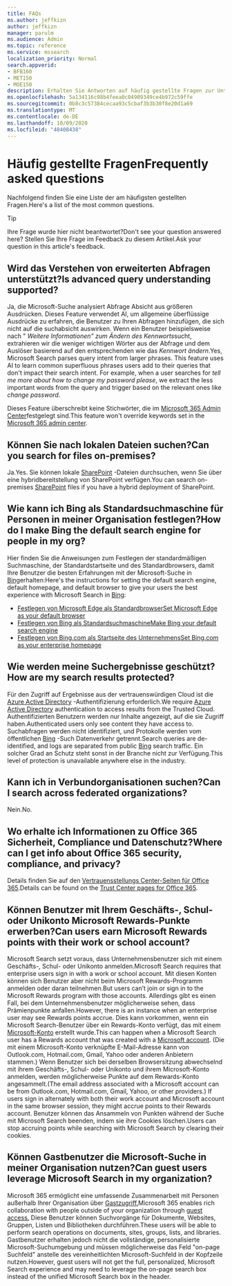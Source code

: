 ```yaml
---
title: FAQs
ms.author: jeffkizn
author: jeffkizn
manager: parulm
ms.audience: Admin
ms.topic: reference
ms.service: mssearch
localization_priority: Normal
search.appverid:
- BFB160
- MET150
- MOE150
description: Erhalten Sie Antworten auf häufig gestellte Fragen zur Unternehmenssuche und zu Microsoft Search
ms.openlocfilehash: 5a134116c98b4feea0c04909349ce4b972c59ffe
ms.sourcegitcommit: 0b8c3c57384cecaa93c5cbaf3b3b30f8e20d1a69
ms.translationtype: MT
ms.contentlocale: de-DE
ms.lasthandoff: 10/09/2020
ms.locfileid: "48408438"
---
```

<!-- markdownlint-disable no-trailing-punctuation -->
# <a name="frequently-asked-questions"></a><span data-ttu-id="927be-103">Häufig gestellte Fragen</span><span class="sxs-lookup"><span data-stu-id="927be-103">Frequently asked questions</span></span>

<span data-ttu-id="927be-104">Nachfolgend finden Sie eine Liste der am häufigsten gestellten Fragen.</span><span class="sxs-lookup"><span data-stu-id="927be-104">Here's a list of the most common questions.</span></span>

> [!TIP]
> <span data-ttu-id="927be-105">Ihre Frage wurde hier nicht beantwortet?</span><span class="sxs-lookup"><span data-stu-id="927be-105">Don't see your question answered here?</span></span> <span data-ttu-id="927be-106">Stellen Sie Ihre Frage im Feedback zu diesem Artikel.</span><span class="sxs-lookup"><span data-stu-id="927be-106">Ask your question in this article's feedback.</span></span>

## <a name="is-advanced-query-understanding-supported"></a><span data-ttu-id="927be-107">Wird das Verstehen von erweiterten Abfragen unterstützt?</span><span class="sxs-lookup"><span data-stu-id="927be-107">Is advanced query understanding supported?</span></span>

<span data-ttu-id="927be-p102">Ja, die Microsoft-Suche analysiert Abfrage Absicht aus größeren Ausdrücken. Dieses Feature verwendet AI, um allgemeine überflüssige Ausdrücke zu erfahren, die Benutzer zu Ihren Abfragen hinzufügen, die sich nicht auf die suchabsicht auswirken. Wenn ein Benutzer beispielsweise nach " *Weitere Informationen" zum Ändern des Kennworts*sucht, extrahieren wir die weniger wichtigen Wörter aus der Abfrage und dem Auslöser basierend auf den entsprechenden wie das *Kennwort ändern*.</span><span class="sxs-lookup"><span data-stu-id="927be-p102">Yes, Microsoft Search parses query intent from larger phrases. This feature uses AI to learn common superfluous phrases users add to their queries that don't impact their search intent. For example, when a user searches for *tell me more about how to change my password please*, we extract the less important words from the query and trigger based on the relevant ones like *change password*.</span></span>
  
<span data-ttu-id="927be-111">Dieses Feature überschreibt keine Stichwörter, die im [Microsoft 365 Admin Center](https://admin.microsoft.com)festgelegt sind.</span><span class="sxs-lookup"><span data-stu-id="927be-111">This feature won't override keywords set in the [Microsoft 365 admin center](https://admin.microsoft.com).</span></span>
  
## <a name="can-you-search-for-files-on-premises"></a><span data-ttu-id="927be-112">Können Sie nach lokalen Dateien suchen?</span><span class="sxs-lookup"><span data-stu-id="927be-112">Can you search for files on-premises?</span></span>

<span data-ttu-id="927be-113">Ja.</span><span class="sxs-lookup"><span data-stu-id="927be-113">Yes.</span></span> <span data-ttu-id="927be-114">Sie können lokale [SharePoint](http://sharepoint.com/) -Dateien durchsuchen, wenn Sie über eine hybridbereitstellung von SharePoint verfügen.</span><span class="sxs-lookup"><span data-stu-id="927be-114">You can search on-premises [SharePoint](http://sharepoint.com/) files if you have a hybrid deployment of SharePoint.</span></span>
  
## <a name="how-do-i-make-bing-the-default-search-engine-for-people-in-my-org"></a><span data-ttu-id="927be-115">Wie kann ich Bing als Standardsuchmaschine für Personen in meiner Organisation festlegen?</span><span class="sxs-lookup"><span data-stu-id="927be-115">How do I make Bing the default search engine for people in my org?</span></span>

<span data-ttu-id="927be-116">Hier finden Sie die Anweisungen zum Festlegen der standardmäßigen Suchmaschine, der Standardstartseite und des Standardbrowsers, damit Ihre Benutzer die besten Erfahrungen mit der Microsoft-Suche in [Bing](https://Bing.com)erhalten:</span><span class="sxs-lookup"><span data-stu-id="927be-116">Here's the instructions for setting the default search engine, default homepage, and default browser to give your users the best experience with Microsoft Search in [Bing](https://Bing.com):</span></span>

- [<span data-ttu-id="927be-117">Festlegen von Microsoft Edge als Standardbrowser</span><span class="sxs-lookup"><span data-stu-id="927be-117">Set Microsoft Edge as your default browser</span></span>](set-default-browser.md)
- [<span data-ttu-id="927be-118">Festlegen von Bing als Standardsuchmaschine</span><span class="sxs-lookup"><span data-stu-id="927be-118">Make Bing your default search engine</span></span>](set-default-search-engine.md)
- [<span data-ttu-id="927be-119">Festlegen von Bing.com als Startseite des Unternehmens</span><span class="sxs-lookup"><span data-stu-id="927be-119">Set Bing.com as your enterprise homepage</span></span>](set-default-homepage.md)

## <a name="how-are-my-search-results-protected"></a><span data-ttu-id="927be-120">Wie werden meine Suchergebnisse geschützt?</span><span class="sxs-lookup"><span data-stu-id="927be-120">How are my search results protected?</span></span>

<span data-ttu-id="927be-121">Für den Zugriff auf Ergebnisse aus der vertrauenswürdigen Cloud ist die [Azure Active Directory](https://docs.microsoft.com/azure/active-directory/) -Authentifizierung erforderlich.</span><span class="sxs-lookup"><span data-stu-id="927be-121">We require [Azure Active Directory](https://docs.microsoft.com/azure/active-directory/) authentication to access results from the Trusted Cloud.</span></span> <span data-ttu-id="927be-122">Authentifizierten Benutzern werden nur Inhalte angezeigt, auf die sie Zugriff haben.</span><span class="sxs-lookup"><span data-stu-id="927be-122">Authenticated users only see content they have access to.</span></span> <span data-ttu-id="927be-123">Suchabfragen werden nicht identifiziert, und Protokolle werden vom öffentlichen [Bing](https://Bing.com) -Such Datenverkehr getrennt.</span><span class="sxs-lookup"><span data-stu-id="927be-123">Search queries are de-identified, and logs are separated from public [Bing](https://Bing.com) search traffic.</span></span> <span data-ttu-id="927be-124">Ein solcher Grad an Schutz steht sonst in der Branche nicht zur Verfügung.</span><span class="sxs-lookup"><span data-stu-id="927be-124">This level of protection is unavailable anywhere else in the industry.</span></span>

## <a name="can-i-search-across-federated-organizations"></a><span data-ttu-id="927be-125">Kann ich in Verbundorganisationen suchen?</span><span class="sxs-lookup"><span data-stu-id="927be-125">Can I search across federated organizations?</span></span>

<span data-ttu-id="927be-126">Nein.</span><span class="sxs-lookup"><span data-stu-id="927be-126">No.</span></span>

## <a name="where-can-i-get-info-about-office-365-security-compliance-and-privacy"></a><span data-ttu-id="927be-127">Wo erhalte ich Informationen zu Office 365 Sicherheit, Compliance und Datenschutz?</span><span class="sxs-lookup"><span data-stu-id="927be-127">Where can I get info about Office 365 security, compliance, and privacy?</span></span>

<span data-ttu-id="927be-128">Details finden Sie auf den [Vertrauensstellungs Center-Seiten für Office 365](https://www.microsoft.com/TrustCenter/CloudServices/office365/default.aspx).</span><span class="sxs-lookup"><span data-stu-id="927be-128">Details can be found on the [Trust Center pages for Office 365](https://www.microsoft.com/TrustCenter/CloudServices/office365/default.aspx).</span></span>

## <a name="can-users-earn-microsoft-rewards-points-with-their-work-or-school-account"></a><span data-ttu-id="927be-129">Können Benutzer mit Ihrem Geschäfts-, Schul- oder Unikonto Microsoft Rewards-Punkte erwerben?</span><span class="sxs-lookup"><span data-stu-id="927be-129">Can users earn Microsoft Rewards points with their work or school account?</span></span>

<span data-ttu-id="927be-130">Microsoft Search setzt voraus, dass Unternehmensbenutzer sich mit einem Geschäfts-, Schul- oder Unikonto anmelden.</span><span class="sxs-lookup"><span data-stu-id="927be-130">Microsoft Search requires that enterprise users sign in with a work or school account.</span></span> <span data-ttu-id="927be-131">Mit diesen Konten können sich Benutzer aber nicht beim Microsoft Rewards-Programm anmelden oder daran teilnehmen.</span><span class="sxs-lookup"><span data-stu-id="927be-131">But users can’t join or sign in to the Microsoft Rewards program with those accounts.</span></span> <span data-ttu-id="927be-132">Allerdings gibt es einen Fall, bei dem Unternehmensbenutzer möglicherweise sehen, dass Prämienpunkte anfallen.</span><span class="sxs-lookup"><span data-stu-id="927be-132">However, there is an instance when an enterprise user may see Rewards points accrue.</span></span> <span data-ttu-id="927be-133">Dies kann vorkommen, wenn ein Microsoft Search-Benutzer über ein Rewards-Konto verfügt, das mit einem [Microsoft-Konto](https://www.microsoft.com/welcome?rtc=1) erstellt wurde.</span><span class="sxs-lookup"><span data-stu-id="927be-133">This can happen when a Microsoft Search user has a Rewards account that was created with a [Microsoft account](https://www.microsoft.com/welcome?rtc=1).</span></span> <span data-ttu-id="927be-134">(Die mit einem Microsoft-Konto verknüpfte E-Mail-Adresse kann von Outlook.com, Hotmail.com, Gmail, Yahoo oder anderen Anbietern stammen.) Wenn Benutzer sich bei derselben Browsersitzung abwechselnd mit ihrem Geschäfts-, Schul- oder Unikonto und ihrem Microsoft-Konto anmelden, werden möglicherweise Punkte auf dem Rewards-Konto angesammelt.</span><span class="sxs-lookup"><span data-stu-id="927be-134">(The email address associated with a Microsoft account can be from Outlook.com, Hotmail.com, Gmail, Yahoo, or other providers.) If users sign in alternately with both their work account and Microsoft account in the same browser session, they might accrue points to their Rewards account.</span></span> <span data-ttu-id="927be-135">Benutzer können das Ansammeln von Punkten während der Suche mit Microsoft Search beenden, indem sie ihre Cookies löschen.</span><span class="sxs-lookup"><span data-stu-id="927be-135">Users can stop accruing points while searching with Microsoft Search by clearing their cookies.</span></span>

## <a name="can-guest-users-leverage-microsoft-search-in-my-organization"></a><span data-ttu-id="927be-136">Können Gastbenutzer die Microsoft-Suche in meiner Organisation nutzen?</span><span class="sxs-lookup"><span data-stu-id="927be-136">Can guest users leverage Microsoft Search in my organization?</span></span>

<span data-ttu-id="927be-137">Microsoft 365 ermöglicht eine umfassende Zusammenarbeit mit Personen außerhalb Ihrer Organisation über [Gastzugriff.](https://docs.microsoft.com/microsoft-365/solutions/collaborate-with-people-outside-your-organization)</span><span class="sxs-lookup"><span data-stu-id="927be-137">Microsoft 365 enables rich collaboration with people outside of your organization through [guest access.](https://docs.microsoft.com/microsoft-365/solutions/collaborate-with-people-outside-your-organization)</span></span> <span data-ttu-id="927be-138">Diese Benutzer können Suchvorgänge für Dokumente, Websites, Gruppen, Listen und Bibliotheken durchführen.</span><span class="sxs-lookup"><span data-stu-id="927be-138">These users will be able to perform search operations on documents, sites, groups, lists, and libraries.</span></span> <span data-ttu-id="927be-139">Gastbenutzer erhalten jedoch nicht die vollständige, personalisierte Microsoft-Suchumgebung und müssen möglicherweise das Feld "on-page Suchfeld" anstelle des vereinheitlichten Microsoft-Suchfeld in der Kopfzeile nutzen.</span><span class="sxs-lookup"><span data-stu-id="927be-139">However, guest users will not get the full, personalized, Microsoft Search experience and may need to leverage the on-page search box instead of the unified Microsoft Search box in the header.</span></span>
